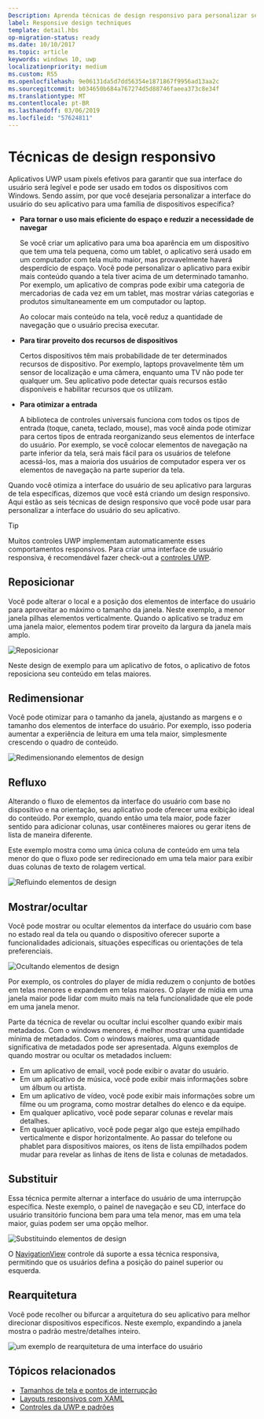 ```yaml
---
Description: Aprenda técnicas de design responsivo para personalizar seu aplicativo para dispositivos específicos
label: Responsive design techniques
template: detail.hbs
op-migration-status: ready
ms.date: 10/10/2017
ms.topic: article
keywords: windows 10, uwp
localizationpriority: medium
ms.custom: RS5
ms.openlocfilehash: 9e06131da5d7dd56354e1871867f9956ad13aa2c
ms.sourcegitcommit: b034650b684a767274d5d88746faeea373c8e34f
ms.translationtype: MT
ms.contentlocale: pt-BR
ms.lasthandoff: 03/06/2019
ms.locfileid: "57624811"
---
```

# <a name="responsive-design-techniques"></a>Técnicas de design responsivo

Aplicativos UWP usam pixels efetivos para garantir que sua interface do usuário será legível e pode ser usado em todos os dispositivos com Windows. Sendo assim, por que você desejaria personalizar a interface do usuário do seu aplicativo para uma família de dispositivos específica?

- **Para tornar o uso mais eficiente do espaço e reduzir a necessidade de navegar**

    Se você criar um aplicativo para uma boa aparência em um dispositivo que tem uma tela pequena, como um tablet, o aplicativo será usado em um computador com tela muito maior, mas provavelmente haverá desperdício de espaço. Você pode personalizar o aplicativo para exibir mais conteúdo quando a tela tiver acima de um determinado tamanho. Por exemplo, um aplicativo de compras pode exibir uma categoria de mercadorias de cada vez em um tablet, mas mostrar várias categorias e produtos simultaneamente em um computador ou laptop.

    Ao colocar mais conteúdo na tela, você reduz a quantidade de navegação que o usuário precisa executar.

- **Para tirar proveito dos recursos de dispositivos**

    Certos dispositivos têm mais probabilidade de ter determinados recursos de dispositivo. Por exemplo, laptops provavelmente têm um sensor de localização e uma câmera, enquanto uma TV não pode ter qualquer um. Seu aplicativo pode detectar quais recursos estão disponíveis e habilitar recursos que os utilizam.

- **Para otimizar a entrada**

    A biblioteca de controles universais funciona com todos os tipos de entrada (toque, caneta, teclado, mouse), mas você ainda pode otimizar para certos tipos de entrada reorganizando seus elementos de interface do usuário. Por exemplo, se você colocar elementos de navegação na parte inferior da tela, será mais fácil para os usuários de telefone acessá-los, mas a maioria dos usuários de computador espera ver os elementos de navegação na parte superior da tela.

Quando você otimiza a interface do usuário de seu aplicativo para larguras de tela específicas, dizemos que você está criando um design responsivo. Aqui estão as seis técnicas de design responsivo que você pode usar para personalizar a interface do usuário do seu aplicativo.

>[!TIP]
> Muitos controles UWP implementam automaticamente esses comportamentos responsivos. Para criar uma interface de usuário responsiva, é recomendável fazer check-out a [controles UWP](../controls-and-patterns/index.md).

## <a name="reposition"></a>Reposicionar

Você pode alterar o local e a posição dos elementos de interface do usuário para aproveitar ao máximo o tamanho da janela. Neste exemplo, a menor janela pilhas elementos verticalmente. Quando o aplicativo se traduz em uma janela maior, elementos podem tirar proveito da largura da janela mais amplo.

![Reposicionar](images/rsp-design/rspd-reposition2.gif)

Neste design de exemplo para um aplicativo de fotos, o aplicativo de fotos reposiciona seu conteúdo em telas maiores.

## <a name="resize"></a>Redimensionar

Você pode otimizar para o tamanho da janela, ajustando as margens e o tamanho dos elementos de interface do usuário. Por exemplo, isso poderia aumentar a experiência de leitura em uma tela maior, simplesmente crescendo o quadro de conteúdo.

![Redimensionando elementos de design](images/rsp-design/rspd-resize2.gif)

## <a name="reflow"></a>Refluxo

Alterando o fluxo de elementos da interface do usuário com base no dispositivo e na orientação, seu aplicativo pode oferecer uma exibição ideal do conteúdo. Por exemplo, quando então uma tela maior, pode fazer sentido para adicionar colunas, usar contêineres maiores ou gerar itens de lista de maneira diferente.

Este exemplo mostra como uma única coluna de conteúdo em uma tela menor do que o fluxo pode ser redirecionado em uma tela maior para exibir duas colunas de texto de rolagem vertical.

![Refluindo elementos de design](images/rsp-design/rspd_reflow.gif)

## <a name="showhide"></a>Mostrar/ocultar

Você pode mostrar ou ocultar elementos da interface do usuário com base no estado real da tela ou quando o dispositivo oferecer suporte a funcionalidades adicionais, situações específicas ou orientações de tela preferenciais.

![Ocultando elementos de design](images/rsp-design/rspd-revealhide.gif)

Por exemplo, os controles do player de mídia reduzem o conjunto de botões em telas menores e expandem em telas maiores. O player de mídia em uma janela maior pode lidar com muito mais na tela funcionalidade que ele pode em uma janela menor.

Parte da técnica de revelar ou ocultar inclui escolher quando exibir mais metadados. Com o windows menores, é melhor mostrar uma quantidade mínima de metadados. Com o windows maiores, uma quantidade significativa de metadados pode ser apresentada. Alguns exemplos de quando mostrar ou ocultar os metadados incluem:

- Em um aplicativo de email, você pode exibir o avatar do usuário.
- Em um aplicativo de música, você pode exibir mais informações sobre um álbum ou artista.
- Em um aplicativo de vídeo, você pode exibir mais informações sobre um filme ou um programa, como mostrar detalhes do elenco e da equipe.
- Em qualquer aplicativo, você pode separar colunas e revelar mais detalhes.
- Em qualquer aplicativo, você pode pegar algo que esteja empilhado verticalmente e dispor horizontalmente. Ao passar do telefone ou phablet para dispositivos maiores, os itens de lista empilhados podem mudar para revelar as linhas de itens de lista e colunas de metadados.

## <a name="replace"></a>Substituir

Essa técnica permite alternar a interface do usuário de uma interrupção específica. Neste exemplo, o painel de navegação e seu CD, interface do usuário transitório funciona bem para uma tela menor, mas em uma tela maior, guias podem ser uma opção melhor.

![Substituindo elementos de design](images/rsp-design/rspd-replace.gif)

O [NavigationView](../controls-and-patterns/navigationview.md) controle dá suporte a essa técnica responsiva, permitindo que os usuários defina a posição do painel superior ou esquerda.

## <a name="re-architect"></a>Rearquitetura

Você pode recolher ou bifurcar a arquitetura do seu aplicativo para melhor direcionar dispositivos específicos. Neste exemplo, expandindo a janela mostra o padrão mestre/detalhes inteiro.

![um exemplo de rearquitetura de uma interface do usuário](images/rsp-design/rspd-rearchitect.gif)

## <a name="related-topics"></a>Tópicos relacionados

- [Tamanhos de tela e pontos de interrupção](screen-sizes-and-breakpoints-for-responsive-design.md)
- [Layouts responsivos com XAML](layouts-with-xaml.md)
- [Controles da UWP e padrões](../controls-and-patterns/index.md)
